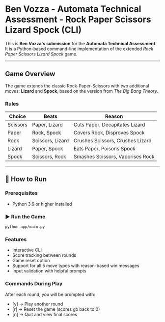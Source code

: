 # Ben Vozza - Automata Technical Assessment - Rock Paper Scissors Lizard Spock (CLI)

This is **Ben Vozza's submission** for the **Automata Technical Assessment**.  
It is a Python-based command-line implementation of the extended _Rock Paper Scissors Lizard Spock_ game.

---

## Game Overview

The game extends the classic Rock-Paper-Scissors with two additional moves: **Lizard** and **Spock**, based on the version from *The Big Bang Theory*.

### Rules

| Choice    | Beats                  | Reason                           |
|-----------|------------------------|----------------------------------|
| Scissors  | Paper, Lizard          | Cuts Paper, Decapitates Lizard   |
| Paper     | Rock, Spock            | Covers Rock, Disproves Spock     |
| Rock      | Scissors, Lizard       | Crushes Scissors, Crushes Lizard |
| Lizard    | Paper, Spock           | Eats Paper, Poisons Spock        |
| Spock     | Scissors, Rock         | Smashes Scissors, Vaporises Rock |

---

## 🚀 How to Run

###  Prerequisites

- Python 3.6 or higher installed

### ▶ Run the Game

```bash
python app/main.py
```


### Features

- Interactive CLI
- Score tracking between rounds
- Game reset option
- Support for all 5 move types with reason-based win messages
- Input validation with helpful prompts


### Commands During Play

After each round, you will be prompted with:

- [y] → Play another round
- [r] → Reset the game (scores go back to 0)
- [n] → Quit and view final scores

